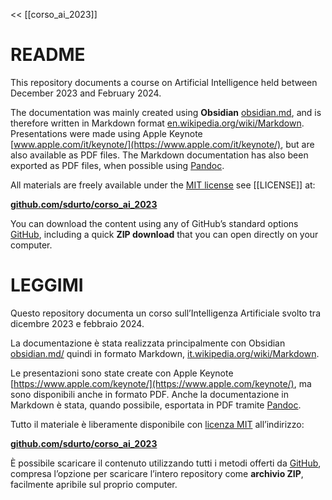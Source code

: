 << [[corso_ai_2023]]

# README

This repository documents a course on Artificial Intelligence held between December 2023 and February 2024.

The documentation was mainly created using **Obsidian** [obsidian.md](https://obsidian.md/), and is therefore written in Markdown format [en.wikipedia.org/wiki/Markdown](https://en.wikipedia.org/wiki/Markdown). Presentations were made using Apple Keynote [www.apple.com/it/keynote/](https://www.apple.com/it/keynote/), but are also available as PDF files. The Markdown documentation has also been exported as PDF files, when possible using [Pandoc](https://pandoc.org/).

All materials are freely available under the [MIT license](https://opensource.org/license/mit) see [[LICENSE]] at:

**[github.com/sdurto/corso_ai_2023](https://github.com/sdurto/corso_ai_2023)**

You can download the content using any of GitHub’s standard options [GitHub](https://docs.github.com/en/repositories/creating-and-managing-repositories/cloning-a-repository), including a quick **ZIP download** that you can open directly on your computer.

# LEGGIMI

Questo repository documenta un corso sull’Intelligenza Artificiale svolto tra dicembre 2023 e febbraio 2024.

La documentazione è stata realizzata principalmente con Obsidian [obsidian.md/](https://obsidian.md/) quindi in formato Markdown, [it.wikipedia.org/wiki/Markdown](https://it.wikipedia.org/wiki/Markdown).

Le presentazioni sono state create con Apple Keynote [https://www.apple.com/keynote/](https://www.apple.com/keynote/), ma sono disponibili anche in formato PDF. Anche la documentazione in Markdown è stata, quando possibile, esportata in PDF tramite [Pandoc](https://pandoc.org/).

Tutto il materiale è liberamente disponibile con [licenza MIT](https://opensource.org/licenses/MIT) all’indirizzo:

**[github.com/sdurto/corso_ai_2023](https://github.com/sdurto/corso_ai_2023)**

È possibile scaricare il contenuto utilizzando tutti i metodi offerti da [GitHub](https://docs.github.com/en/repositories/creating-and-managing-repositories/cloning-a-repository), compresa l’opzione per scaricare l’intero repository come **archivio ZIP**, facilmente apribile sul proprio computer.


